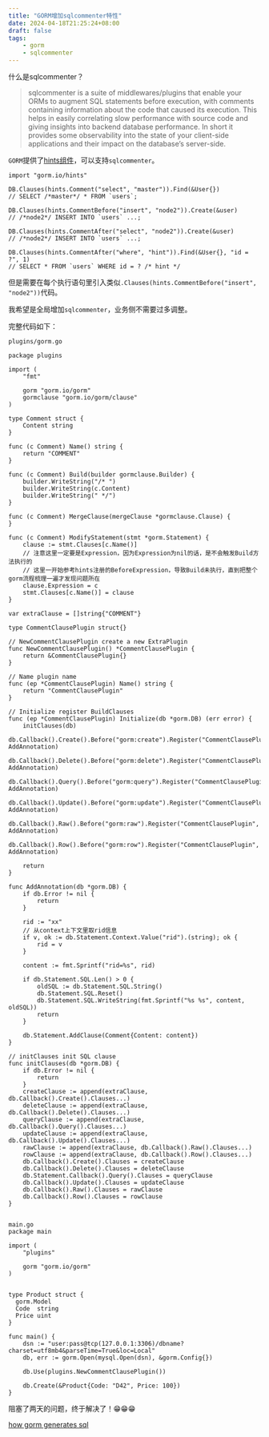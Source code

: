 ```yaml
---
title: "GORM增加sqlcommenter特性"
date: 2024-04-18T21:25:24+08:00
draft: false
tags:
    - gorm
    - sqlcommenter
---
```


什么是sqlcommenter？

> sqlcommenter is a suite of middlewares/plugins that enable your ORMs to augment SQL statements before execution, with comments containing information about the code that caused its execution. This helps in easily correlating slow performance with source code and giving insights into backend database performance. In short it provides some observability into the state of your client-side applications and their impact on the database’s server-side.

`GORM`提供了[hints组件](https://github.com/go-gorm/hints)，可以支持`sqlcommenter`。

```
import "gorm.io/hints"

DB.Clauses(hints.Comment("select", "master")).Find(&User{})
// SELECT /*master*/ * FROM `users`;

DB.Clauses(hints.CommentBefore("insert", "node2")).Create(&user)
// /*node2*/ INSERT INTO `users` ...;

DB.Clauses(hints.CommentAfter("select", "node2")).Create(&user)
// /*node2*/ INSERT INTO `users` ...;

DB.Clauses(hints.CommentAfter("where", "hint")).Find(&User{}, "id = ?", 1)
// SELECT * FROM `users` WHERE id = ? /* hint */
```

但是需要在每个执行语句里引入类似`.Clauses(hints.CommentBefore("insert", "node2"))`代码。

我希望是全局增加`sqlcommenter`，业务侧不需要过多调整。

完整代码如下：

```
plugins/gorm.go

package plugins

import (
	"fmt"

	gorm "gorm.io/gorm"
	gormclause "gorm.io/gorm/clause"
)

type Comment struct {
	Content string
}

func (c Comment) Name() string {
	return "COMMENT"
}

func (c Comment) Build(builder gormclause.Builder) {
	builder.WriteString("/* ")
	builder.WriteString(c.Content)
	builder.WriteString(" */")
}

func (c Comment) MergeClause(mergeClause *gormclause.Clause) {
}

func (c Comment) ModifyStatement(stmt *gorm.Statement) {
	clause := stmt.Clauses[c.Name()]
    // 注意这里一定要是Expression，因为Expression为nil的话，是不会触发Build方法执行的
    // 这里一开始参考hints注册的BeforeExpression，导致Build未执行，直到把整个gorm流程梳理一遍才发现问题所在
	clause.Expression = c
	stmt.Clauses[c.Name()] = clause
}

var extraClause = []string{"COMMENT"}

type CommentClausePlugin struct{}

// NewCommentClausePlugin create a new ExtraPlugin
func NewCommentClausePlugin() *CommentClausePlugin {
	return &CommentClausePlugin{}
}

// Name plugin name
func (ep *CommentClausePlugin) Name() string {
	return "CommentClausePlugin"
}

// Initialize register BuildClauses
func (ep *CommentClausePlugin) Initialize(db *gorm.DB) (err error) {
	initClauses(db)
	db.Callback().Create().Before("gorm:create").Register("CommentClausePlugin", AddAnnotation)
	db.Callback().Delete().Before("gorm:delete").Register("CommentClausePlugin", AddAnnotation)
	db.Callback().Query().Before("gorm:query").Register("CommentClausePlugin", AddAnnotation)
	db.Callback().Update().Before("gorm:update").Register("CommentClausePlugin", AddAnnotation)
	db.Callback().Raw().Before("gorm:raw").Register("CommentClausePlugin", AddAnnotation)
	db.Callback().Row().Before("gorm:row").Register("CommentClausePlugin", AddAnnotation)

	return
}

func AddAnnotation(db *gorm.DB) {
	if db.Error != nil {
		return
	}

	rid := "xx"
	// 从context上下文里取rid信息
	if v, ok := db.Statement.Context.Value("rid").(string); ok {
		rid = v
	}

	content := fmt.Sprintf("rid=%s", rid)

	if db.Statement.SQL.Len() > 0 {
		oldSQL := db.Statement.SQL.String()
		db.Statement.SQL.Reset()
		db.Statement.SQL.WriteString(fmt.Sprintf("%s %s", content, oldSQL))
		return
	}

	db.Statement.AddClause(Comment{Content: content})
}

// initClauses init SQL clause
func initClauses(db *gorm.DB) {
	if db.Error != nil {
		return
	}
	createClause := append(extraClause, db.Callback().Create().Clauses...)
	deleteClause := append(extraClause, db.Callback().Delete().Clauses...)
	queryClause := append(extraClause, db.Callback().Query().Clauses...)
	updateClause := append(extraClause, db.Callback().Update().Clauses...)
	rawClause := append(extraClause, db.Callback().Raw().Clauses...)
	rowClause := append(extraClause, db.Callback().Row().Clauses...)
	db.Callback().Create().Clauses = createClause
	db.Callback().Delete().Clauses = deleteClause
	db.Statement.Callback().Query().Clauses = queryClause
	db.Callback().Update().Clauses = updateClause
	db.Callback().Raw().Clauses = rawClause
	db.Callback().Row().Clauses = rowClause
}


main.go
package main

import (
    "plugins"

	gorm "gorm.io/gorm"
)


type Product struct {
  gorm.Model
  Code  string
  Price uint
}

func main() {
    dsn := "user:pass@tcp(127.0.0.1:3306)/dbname?charset=utf8mb4&parseTime=True&loc=Local"
    db, err := gorm.Open(mysql.Open(dsn), &gorm.Config{})

    db.Use(plugins.NewCommentClausePlugin())

    db.Create(&Product{Code: "D42", Price: 100})
}
```

阻塞了两天的问题，终于解决了！😁😁😁

[how gorm generates sql](https://liudon.com/posts/how-gorm-generates-sql/)
